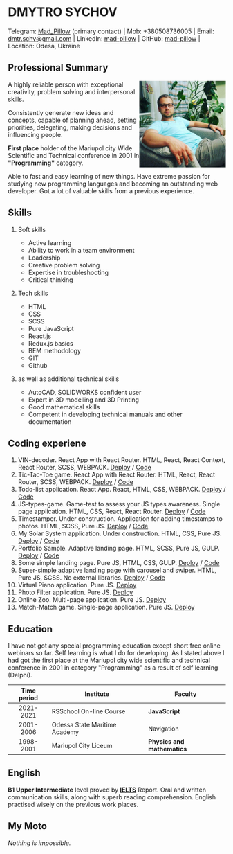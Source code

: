 # **DMYTRO SYCHOV**

Telegram: [Mad_Pillow](https://t.me/Mad_Pillow) (primary contact) \| Mob: +380508736005 \| Email: [dmtr.schv@gmail.com](mailto:dmtr.schv@gmail.com) \| LinkedIn: [mad-pillow](http://www.linkedin.com/in/mad-pillow) \| GitHub: [mad-pillow](https://github.com/mad-pillow) \| Location: Odesa, Ukraine

## **Professional Summary**

<img align="right" src="./images/avatar.jpg" style="width: 200px" />

A highly reliable person with exceptional creativity, problem solving and interpersonal skills.

Consistently generate new ideas and concepts, capable of planning ahead, setting priorities, delegating, making decisions and influencing people.

**First place** holder of the Mariupol city Wide Scientific and Technical conference in 2001 in **"Programming"** category.

Able to fast and easy learning of new things. Have extreme passion for studying new programming languages and becoming an outstanding web developer. Got a lot of valuable skills from a previous experience.

## **Skills**

1. Soft skills

   - Active learning
   - Ability to work in a team environment
   - Leadership
   - Creative problem solving
   - Expertise in troubleshooting
   - Critical thinking

2. Tech skills

   - HTML
   - CSS
   - SCSS
   - Pure JavaScript
   - React.js
   - Redux.js basics
   - BEM methodology
   - GIT
   - Github

3. as well as additional technical skills
   - AutoCAD, SOLIDWORKS confident user
   - Expert in 3D modelling and 3D Printing
   - Good mathematical skills
   - Competent in developing technical manuals and other documentation

## **Coding experiene**

1. VIN-decoder. React App with React Router. HTML, React, React Context, React Router, SCSS, WEBPACK. [Deploy](https://mad-pillow.github.io/vin-decoder) / [Code](https://github.com/mad-pillow/vin-decoder)
1. Tic-Tac-Toe game. React App with React Router. HTML, React, React Router, SCSS, WEBPACK. [Deploy](https://mad-pillow.github.io/tic-tac-toe/) / [Code](https://github.com/mad-pillow/tic-tac-toe/tree/development)
1. Todo-list application. React App. React, HTML, CSS, WEBPACK. [Deploy](https://mad-pillow.github.io/todo-app/) / [Code](https://github.com/mad-pillow/todo-app/tree/development)
1. JS-types-game. Game-test to assess your JS types awareness. Single page application. HTML, CSS, React, React Router. [Deploy](https://mad-pillow.github.io/JS-types-game/#/) / [Code](https://github.com/mad-pillow/JS-types-game)
1. Timestamper. Under construction. Application for adding timestamps to photos. HTML, SCSS, Pure JS. [Deploy](https://mad-pillow.github.io/timestamper/) / [Code](https://github.com/mad-pillow/timestamper)
1. My Solar System application. Under construction. HTML, CSS, Pure JS. [Deploy](https://mad-pillow.github.io/my_solar_system/) / [Code](https://github.com/mad-pillow/my_solar_system)
1. Portfolio Sample. Adaptive landing page. HTML, SCSS, Pure JS, GULP. [Deploy](https://mad-pillow.github.io/online-portfolio-sample/) / [Code](https://github.com/mad-pillow/online-portfolio-sample)
1. Some simple landing page. Pure JS, HTML, CSS, GULP. [Deploy](https://mad-pillow.github.io/vestibulum/) / [Code](https://github.com/mad-pillow/vestibulum)
1. Super-simple adaptive landing page with carousel and swiper. HTML, Pure JS, SCSS. No external libraries. [Deploy](https://mad-pillow.github.io/wildlife/) / [Code](https://github.com/mad-pillow/wildlife)
1. Virtual Piano application. Pure JS. [Deploy](https://rolling-scopes-school.github.io/mad-pillow-JSFE2021Q1/virtual-piano)
1. Photo Filter application. Pure JS. [Deploy](https://rolling-scopes-school.github.io/mad-pillow-JSFE2021Q1/photo-filter)
1. Online Zoo. Multi-page application. Pure JS. [Deploy](https://rolling-scopes-school.github.io/mad-pillow-JSFE2021Q1/online-zoo)
1. Match-Match game. Single-page application. Pure JS. [Deploy](https://rolling-scopes-school.github.io/mad-pillow-JSFE2021Q1/match-match-game/#)

## **Education**

I have not got any special programming education except short free online webinars so far. Self learning is what I do for developing. As I stated above I had got the first place at the Mariupol city wide scientific and technical conference in 2001 in category "Programming" as a result of self learning (Delphi).

| Time period | Institute                     | Faculty                     |
| :---------: | ----------------------------- | --------------------------- |
|  2021-2021  | RSSchool On-line Course       | **JavaScript**              |
|  2001-2006  | Odessa State Maritime Academy | Navigation                  |
|  1998-2001  | Mariupol City Liceum          | **Physics and mathematics** |

## **English**

**B1 Upper Intermediate** level proved by **[IELTS](https://www.ielts.org/)** Report. Oral and written communication
skills, along with superb reading comprehension. English practised wisely on the previous work places.

## **My Moto**

_Nothing is impossible._
